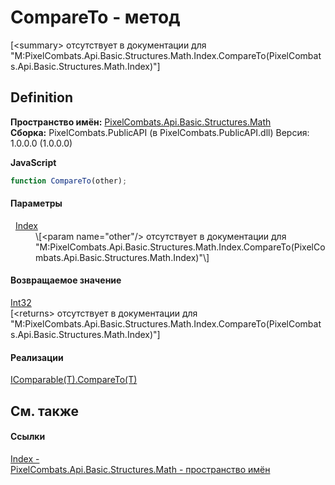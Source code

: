 # CompareTo - метод


\[&lt;summary&gt; отсутствует в документации для "M:PixelCombats.Api.Basic.Structures.Math.Index.CompareTo(PixelCombats.Api.Basic.Structures.Math.Index)"\]



## Definition
**Пространство имён:** <a href="9a3afb53-d505-325f-0368-fcd870e41d3f">PixelCombats.Api.Basic.Structures.Math</a>  
**Сборка:** PixelCombats.PublicAPI (в PixelCombats.PublicAPI.dll) Версия: 1.0.0.0 (1.0.0.0)

**JavaScript**
``` JavaScript
function CompareTo(other);
```



#### Параметры
<dl><dt>  <a href="ac5dc432-60d2-665e-4227-5491791da77a">Index</a></dt><dd>\[&lt;param name="other"/&gt; отсутствует в документации для "M:PixelCombats.Api.Basic.Structures.Math.Index.CompareTo(PixelCombats.Api.Basic.Structures.Math.Index)"\]</dd></dl>

#### Возвращаемое значение
<a href="https://learn.microsoft.com/dotnet/api/system.int32" target="_blank" rel="noopener noreferrer">Int32</a>  
\[&lt;returns&gt; отсутствует в документации для "M:PixelCombats.Api.Basic.Structures.Math.Index.CompareTo(PixelCombats.Api.Basic.Structures.Math.Index)"\]

#### Реализации
<a href="https://learn.microsoft.com/dotnet/api/system.icomparable-1.compareto#system-icomparable-1-compareto(-0)" target="_blank" rel="noopener noreferrer">IComparable(T).CompareTo(T)</a>  


## См. также


#### Ссылки
<a href="ac5dc432-60d2-665e-4227-5491791da77a">Index - </a>  
<a href="9a3afb53-d505-325f-0368-fcd870e41d3f">PixelCombats.Api.Basic.Structures.Math - пространство имён</a>  
